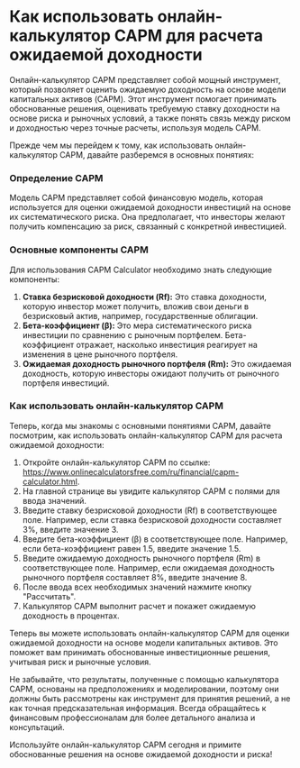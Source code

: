 Как использовать онлайн-калькулятор CAPM для расчета ожидаемой доходности
=========================================================================

Онлайн-калькулятор CAPM представляет собой мощный инструмент, который позволяет оценить ожидаемую доходность на основе модели капитальных активов (CAPM). Этот инструмент помогает принимать обоснованные решения, оценивать требуемую ставку доходности на основе риска и рыночных условий, а также понять связь между риском и доходностью через точные расчеты, используя модель CAPM.

Прежде чем мы перейдем к тому, как использовать онлайн-калькулятор CAPM, давайте разберемся в основных понятиях:

### Определение CAPM

Модель CAPM представляет собой финансовую модель, которая используется для оценки ожидаемой доходности инвестиций на основе их систематического риска. Она предполагает, что инвесторы желают получить компенсацию за риск, связанный с конкретной инвестицией.

### Основные компоненты CAPM

Для использования CAPM Calculator необходимо знать следующие компоненты:

1. **Ставка безрисковой доходности (Rf):** Это ставка доходности, которую инвестор может получить, вложив свои деньги в безрисковый актив, например, государственные облигации.
2. **Бета-коэффициент (β):** Это мера систематического риска инвестиции по сравнению с рыночным портфелем. Бета-коэффициент отражает, насколько инвестиция реагирует на изменения в цене рыночного портфеля.
3. **Ожидаемая доходность рыночного портфеля (Rm):** Это ожидаемая доходность, которую инвесторы ожидают получить от рыночного портфеля инвестиций.

### Как использовать онлайн-калькулятор CAPM

Теперь, когда мы знакомы с основными понятиями CAPM, давайте посмотрим, как использовать онлайн-калькулятор CAPM для расчета ожидаемой доходности:

1. Откройте онлайн-калькулятор CAPM по ссылке: <https://www.onlinecalculatorsfree.com/ru/financial/capm-calculator.html>.
2. На главной странице вы увидите калькулятор CAPM с полями для ввода значений.
3. Введите ставку безрисковой доходности (Rf) в соответствующее поле. Например, если ставка безрисковой доходности составляет 3%, введите значение 3.
4. Введите бета-коэффициент (β) в соответствующее поле. Например, если бета-коэффициент равен 1.5, введите значение 1.5.
5. Введите ожидаемую доходность рыночного портфеля (Rm) в соответствующее поле. Например, если ожидаемая доходность рыночного портфеля составляет 8%, введите значение 8.
6. После ввода всех необходимых значений нажмите кнопку "Рассчитать".
7. Калькулятор CAPM выполнит расчет и покажет ожидаемую доходность в процентах.

Теперь вы можете использовать онлайн-калькулятор CAPM для оценки ожидаемой доходности на основе модели капитальных активов. Это поможет вам принимать обоснованные инвестиционные решения, учитывая риск и рыночные условия.

Не забывайте, что результаты, полученные с помощью калькулятора CAPM, основаны на предположениях и моделировании, поэтому они должны быть рассмотрены как инструмент для принятия решений, а не как точная предсказательная информация. Всегда обращайтесь к финансовым профессионалам для более детального анализа и консультаций.

Используйте онлайн-калькулятор CAPM сегодня и примите обоснованные решения на основе ожидаемой доходности и риска!